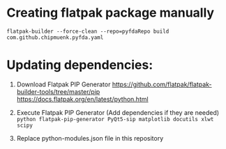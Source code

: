 # Creating flatpak package manually
`flatpak-builder --force-clean --repo=pyfdaRepo build com.github.chipmuenk.pyfda.yaml`



# Updating dependencies:
1) Download Flatpak PIP Generator
https://github.com/flatpak/flatpak-builder-tools/tree/master/pip
https://docs.flatpak.org/en/latest/python.html


2) Execute Flatpak PIP Generator (Add dependencies if they are needed)
`python flatpak-pip-generator PyQt5-sip matplotlib docutils xlwt scipy`

3) Replace python-modules.json file in this repository
